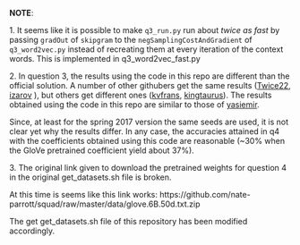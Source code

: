 <p><strong>NOTE</strong>:</p>

<p>1. It seems like it is possible to make <code>q3_run.py</code> run about <i>twice as fast</i> by passing <code>gradOut</code> of <code>skipgram</code> to the <code>negSamplingCostAndGradient</code> of <code>q3_word2vec.py</code> instead of recreating them at every iteration of the context words. This is implemented in q3_word2vec_fast.py</p>

<p>2. In question 3, the results using the code in this repo are different than the official solution. A number of other githubers get the same results (<a href="https://github.com/Twice22/CS224n-solutions/blob/master/Assigment%201/assignment1/q3_word_vectors.png">Twice22</a>, <a href="https://github.com/izarov/cs224n/blob/master/assignment1/q3_word_vectors.png">izarov</a> ), but others get different ones (<a href="https://github.com/kvfrans/cs224-solutions/blob/master/a1/q3_word_vectors.png">kvfrans</a>, <a href="https://github.com/kingtaurus/cs224d/blob/master/assignment1/q3_word_vectors.png">kingtaurus</a>). The results obtained using the code in this repo are similar to those of <a href="https://github.com/yasiemir/cs224n/blob/master/assignment1/q3_word_vectors.png">yasiemir</a>.</p>

<p>Since, at least for the spring 2017 version the same seeds are used, it is not clear yet why the results differ. In any case, the accuracies attained in q4 with the coefficients obtained using this code are reasonable (~30% when the GloVe pretrained coefficient yield about 37%).</p>

<p>3. The original link given to download the pretrained weights for question 4 in the original get_datasets.sh file is broken.</p>
<p>At this time is seems like this link works: https://github.com/nate-parrott/squad/raw/master/data/glove.6B.50d.txt.zip</p>
<p>The get get_datasets.sh file of this repository has been modified accordingly.</p>
